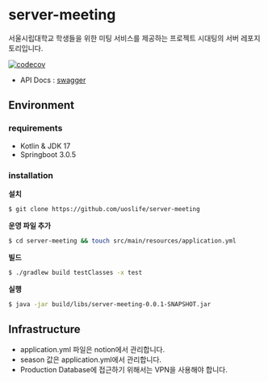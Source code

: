 # server-meeting

서울시립대학교 학생들을 위한 미팅 서비스를 제공하는 프로젝트 시대팅의 서버 레포지토리입니다.

[![codecov](https://codecov.io/gh/uoslife/server-meeting/branch/main/graph/badge.svg?token=5ZBiZirJdI)](https://codecov.io/gh/uoslife/server-meeting)

- API Docs : [swagger](https://meeting.uoslife.com/api/swagger-ui/index.html)

## Environment

### requirements
- Kotlin & JDK 17
- Springboot 3.0.5

### installation

**설치**

```bash
$ git clone https://github.com/uoslife/server-meeting
```

**운영 파일 추가**
```bash
$ cd server-meeting && touch src/main/resources/application.yml
```

**빌드**

```bash
$ ./gradlew build testClasses -x test
```

**실행**
```bash
$ java -jar build/libs/server-meeting-0.0.1-SNAPSHOT.jar
```

## Infrastructure

- application.yml 파일은 notion에서 관리합니다.
- season 값은 application.yml에서 관리합니다.
- Production Database에 접근하기 위해서는 VPN을 사용해야 합니다.
